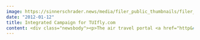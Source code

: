 ```yaml
---
image: https://sinnerschrader.news/media/filer_public_thumbnails/filer_public/f1/4f/f14fbae2-6d65-4fda-90f8-97ff8b76dd41/varfoldersdjk8pxf42x64d8fxslz8jcc8fc0000gnttmpsrjfoa__480x288_q85_crop_subsampling-2_upscale.jpg
date: "2012-01-12"
title: Integrated Campaign for TUIfly.com
content: <div class="newsbody"><p>The air travel portal <a href="http&#58;//TUIfly.com">TUIfly.com</a> launches into the main booking period of the year with an integrated advertising campaign – produced by the Hamburg <a href="http&#58;//haasenstein.com/">creative agency Haasenstein</a>.</p><p>A TUIfly.com flight expert serves as the campaign’s key visual and communicative element. He guides customers both in communications (online and offline) and on the e-commerce platform. The figure was cast as a flight expert to demonstrate the flight portal’s strengths and benefits in an emotive way. This will serve to further strengthen the brand’s transformation from an airline into a flight booking portal in consumers’ perception, e.g. with the motifs ‘Mischen possible’ (Mixing Possible inspired by Mission Impossible), ‘Flieg niemals nie’ (Never Fly Never / Never Say Never) and “Den Preis, den er liebte” (The Price That Loved Me /The Spy Who Loved Me)</p><p>Haasenstein jointly realised the execution of the campaign with its parent company, the digital agency SinnerSchrader, which handled the integration of the campaign into the platform.<br/>This is the first time TUIfly.com has used such a tightly integrated campaign involving banners, traditional media, its online platform and newsletters, all synchronised thematically across all media for each campaign period.</p><p>The campaign will run on all relevant websites. Print ads will be served in the Bild am Sonntag. Campaigns are also planned in other traditional online/offline media (CLPs, airports, social media, events, etc.)</p><p>Timm Hanebeck, Creative Director&#58; “By using the flight expert, we have succeeded in creating a campaign element that can be made to work across all media.”</p><p><strong>About Haasenstein</strong><br/>Digitisation has changed the market so much that companies need a new form of communication. The creative agency Haasenstein is the answer to this challenge. Their motto is&#58; ‘digital first, analogue next.’ Haasenstein (founded 2011) is the youngest member of the SinnerSchrader Group.</p><p><a class="news-backlink" href="/en/"><svg class="svg-ico svg-ico--arrow-left"><use xlink&#58;href="#arrow-down"></use></svg>Back to the overview</a></p></div>
---
```

